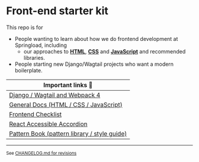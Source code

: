 # Front-end starter kit

This repo is for

- People wanting to learn about how we do frontend development at Springload, including
  - our approaches to  [**HTML**](./docs/html.md), [**CSS**](./docs/css.md) and [**JavaScript**](./docs/javascript.md) and recommended libraries.
- People starting new Django/Wagtail projects who want a modern boilerplate.

| Important links :book:                                 |
|--------------------------------------------------------|
| [Django / Wagtail and Webpack 4](./django-wagtail/)
| [General Docs (HTML / CSS / JavaScript)](/docs/) |
| [Frontend Checklist](./docs/frontend-checklist.md) |
| [React Accessible Accordion](https://github.com/springload/react-accessible-accordion) |
| [Pattern Book (pattern library / style guide)](https://github.com/springload/pattern-book) |


--------------------------------

<sup> See [CHANGELOG.md for revisions](CHANGELOG.md)</sup>
